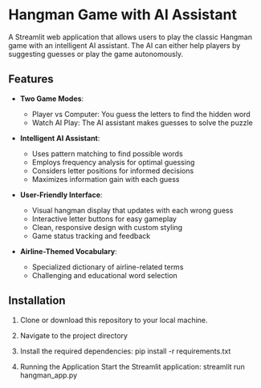 # Hangman Game with AI Assistant

A Streamlit web application that allows users to play the classic Hangman game with an intelligent AI assistant. The AI can either help players by suggesting guesses or play the game autonomously.

## Features

- **Two Game Modes**:
  - Player vs Computer: You guess the letters to find the hidden word
  - Watch AI Play: The AI assistant makes guesses to solve the puzzle

- **Intelligent AI Assistant**:
  - Uses pattern matching to find possible words
  - Employs frequency analysis for optimal guessing
  - Considers letter positions for informed decisions
  - Maximizes information gain with each guess

- **User-Friendly Interface**:
  - Visual hangman display that updates with each wrong guess
  - Interactive letter buttons for easy gameplay
  - Clean, responsive design with custom styling
  - Game status tracking and feedback

- **Airline-Themed Vocabulary**:
  - Specialized dictionary of airline-related terms
  - Challenging and educational word selection

## Installation

1. Clone or download this repository to your local machine.

2. Navigate to the project directory

3. Install the required dependencies:
    pip install -r requirements.txt

4. Running the Application
    Start the Streamlit application:
    streamlit run hangman_app.py
